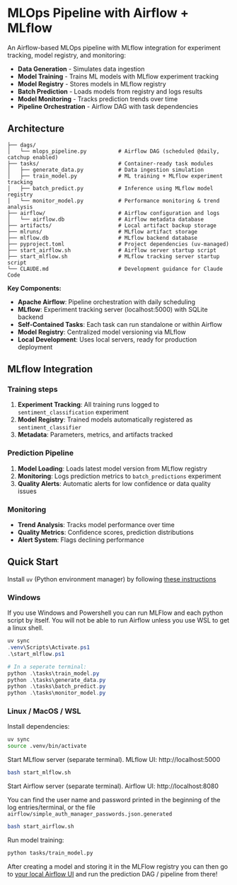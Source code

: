 # MLOps Pipeline with Airflow + MLflow

An Airflow-based MLOps pipeline with MLflow integration for experiment tracking, model registry, and monitoring:

- **Data Generation** - Simulates data ingestion
- **Model Training** - Trains ML models with MLflow experiment tracking
- **Model Registry** - Stores models in MLflow registry
- **Batch Prediction** - Loads models from registry and logs results
- **Model Monitoring** - Tracks prediction trends over time
- **Pipeline Orchestration** - Airflow DAG with task dependencies

## Architecture

```
├── dags/
│   └── mlops_pipeline.py          # Airflow DAG (scheduled @daily, catchup enabled)
├── tasks/                         # Container-ready task modules
│   ├── generate_data.py           # Data ingestion simulation
│   ├── train_model.py             # ML training + MLflow experiment tracking
│   ├── batch_predict.py           # Inference using MLflow model registry
│   └── monitor_model.py           # Performance monitoring & trend analysis
├── airflow/                       # Airflow configuration and logs
│   └── airflow.db                 # Airflow metadata database
├── artifacts/                     # Local artifact backup storage
├── mlruns/                        # MLflow artifact storage
├── mlflow.db                      # MLflow backend database
├── pyproject.toml                 # Project dependencies (uv-managed)
├── start_airflow.sh               # Airflow server startup script
├── start_mlflow.sh                # MLflow tracking server startup script
└── CLAUDE.md                      # Development guidance for Claude Code
```

**Key Components:**
- **Apache Airflow**: Pipeline orchestration with daily scheduling
- **MLflow**: Experiment tracking server (localhost:5000) with SQLite backend
- **Self-Contained Tasks**: Each task can run standalone or within Airflow
- **Model Registry**: Centralized model versioning via MLflow
- **Local Development**: Uses local servers, ready for production deployment

## MLflow Integration

### Training steps
1. **Experiment Tracking**: All training runs logged to `sentiment_classification` experiment
2. **Model Registry**: Trained models automatically registered as `sentiment_classifier`
3. **Metadata**: Parameters, metrics, and artifacts tracked

### Prediction Pipeline
1. **Model Loading**: Loads latest model version from MLflow registry
2. **Monitoring**: Logs prediction metrics to `batch_predictions` experiment
3. **Quality Alerts**: Automatic alerts for low confidence or data quality issues

### Monitoring
- **Trend Analysis**: Tracks model performance over time
- **Quality Metrics**: Confidence scores, prediction distributions
- **Alert System**: Flags declining performance

## Quick Start

Install `uv` (Python environment manager) by following [these instructions](https://docs.astral.sh/uv/getting-started/installation/)

### Windows

If you use Windows and Powershell you can run MLFlow and each python script by itself. You will not be able to run Airflow unless you use WSL to get a linux shell.

```PowerShell
uv sync
.venv\Scripts\Activate.ps1
.\start_mlflow.ps1

# In a seperate terminal:
python .\tasks\train_model.py
python .\tasks\generate_data.py
python .\tasks\batch_predict.py
python .\tasks\monitor_model.py
```

### Linux / MacOS / WSL

Install dependencies:

```bash
uv sync
source .venv/bin/activate
```

Start MLflow server (separate terminal). MLflow UI: http://localhost:5000

```bash
bash start_mlflow.sh
```

Start Airflow server (separate terminal). Airflow UI: http://localhost:8080

You can find the user name and password printed in the beginning of the log entries/terminal, or the file `airflow/simple_auth_manager_passwords.json.generated`

```bash
bash start_airflow.sh
``` 

Run model training:

```bash
python tasks/train_model.py
```

After creating a model and storing it in the MLFlow registry you can then go to [your local Airflow UI](http://localhost:8080) and run the prediction DAG / pipeline from there!
